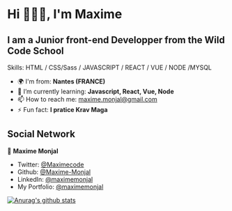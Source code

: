 # Hi  🙋🏻‍♂️, I'm Maxime 
## I am a Junior front-end Developper from the Wild Code School

Skills: HTML / CSS/Sass / JAVASCRIPT / REACT / VUE / NODE /MYSQL 

- 🌍  I'm from: **Nantes (FRANCE)**
- 🌱 I’m currently learning: **Javascript, React, Vue, Node** 
- 📫 How to reach me: maxime.monjal@gmail.com 
- ⚡ Fun fact: **I pratice Krav Maga** 

## Social Network

👤 **Maxime Monjal**

* Twitter: [@Maximecode](https://twitter.com/Maximecode)
* Github: [@Maxime-Monjal](https://github.com/Maxime-Monjal)
* LinkedIn: [@maximemonjal](https://linkedin.com/in/maximemonjal)
* My Portfolio: [@maximemonjal](https://maxime-monjal.netlify.app/)




[![Anurag's github stats](https://github-readme-stats.vercel.app/api?username=Maxime-Monjal)](https://github.com/anuraghazra/github-readme-stats)
